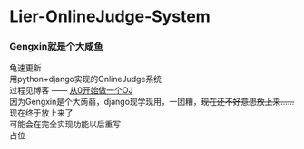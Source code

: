 # Lier-OnlineJudge-System

### Gengxin就是个大咸鱼  

龟速更新  
用python+django实现的OnlineJudge系统  
过程见博客 —— [从0开始做一个OJ](http://zhangone.top/posts/2016/09/02/Make-an-OJ)  
因为Gengxin是个大蒟蒻，django现学现用，一团糟，~~现在还不好意思放上来……~~现在终于放上来了  
可能会在完全实现功能以后重写  
占位

